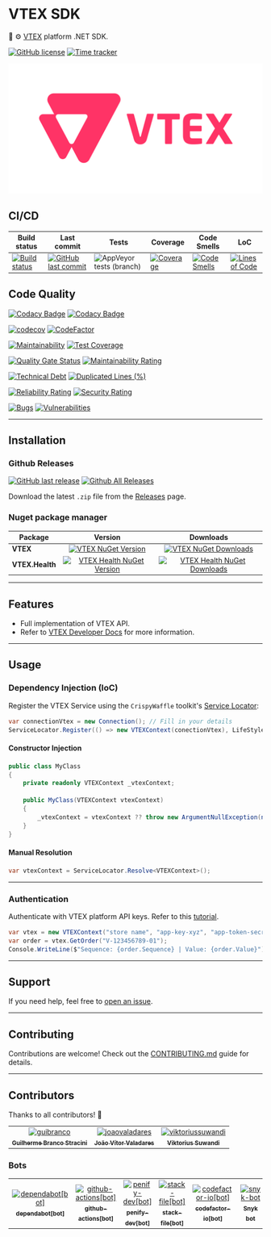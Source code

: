 # VTEX SDK

🛒 ⚙️ [VTEX](https://vtex.com) platform .NET SDK.

[![GitHub license](https://img.shields.io/github/license/guibranco/VTEX-SDK-dotnet)](https://github.com/guibranco/VTEX-SDK-dotnet)
[![Time tracker](https://wakatime.com/badge/github/guibranco/VTEX-SDK-dotnet.svg)](https://wakatime.com/badge/github/guibranco/VTEX-SDK-dotnet)

![VTEX logo](https://raw.githubusercontent.com/guibranco/VTEX-SDK-dotnet/main/logo.png)

## CI/CD

| Build status | Last commit | Tests | Coverage | Code Smells | LoC | 
|--------------|-------------|-------|----------|-------------|-----|
| [![Build status](https://ci.appveyor.com/api/projects/status/kuso66xs0ljrcxfn/branch/main?svg=true)](https://ci.appveyor.com/project/guibranco/vtex-sdk-dotnet/branch/main) | [![GitHub last commit](https://img.shields.io/github/last-commit/guibranco/VTEX-SDK-dotnet/main)](https://github.com/guibranco/VTEX-SDK-dotnet) | ![AppVeyor tests (branch)](https://img.shields.io/appveyor/tests/guibranco/vtex-sdk-dotnet/main?compact_message) | [![Coverage](https://sonarcloud.io/api/project_badges/measure?project=guibranco_VTEX-SDK-dotnet&metric=coverage)](https://sonarcloud.io/dashboard?id=guibranco_VTEX-SDK-dotnet) | [![Code Smells](https://sonarcloud.io/api/project_badges/measure?project=guibranco_VTEX-SDK-dotnet&metric=code_smells)](https://sonarcloud.io/dashboard?id=guibranco_VTEX-SDK-dotnet) | [![Lines of Code](https://sonarcloud.io/api/project_badges/measure?project=guibranco_VTEX-SDK-dotnet&metric=ncloc)](https://sonarcloud.io/dashboard?id=guibranco_VTEX-SDK-dotnet)

## Code Quality

[![Codacy Badge](https://app.codacy.com/project/badge/Grade/0db3e765696d4ce18f223aacc38aed47)](https://www.codacy.com/gh/guibranco/VTEX-SDK-dotnet/dashboard?utm_source=github.com&amp;utm_medium=referral&amp;utm_content=guibranco/VTEX-SDK-dotnet&amp;utm_campaign=Badge_Grade)
[![Codacy Badge](https://app.codacy.com/project/badge/Coverage/0db3e765696d4ce18f223aacc38aed47)](https://www.codacy.com/gh/guibranco/VTEX-SDK-dotnet/dashboard?utm_source=github.com&amp;utm_medium=referral&amp;utm_content=guibranco/VTEX-SDK-dotnet&amp;utm_campaign=Badge_Coverage)

[![codecov](https://codecov.io/gh/guibranco/VTEX-SDK-dotnet/branch/main/graph/badge.svg)](https://codecov.io/gh/guibranco/VTEX-SDK-dotnet)
[![CodeFactor](https://www.codefactor.io/repository/github/guibranco/VTEX-SDK-dotnet/badge)](https://www.codefactor.io/repository/github/guibranco/VTEX-SDK-dotnet)

[![Maintainability](https://api.codeclimate.com/v1/badges/adc8920697c01bc3e108/maintainability)](https://codeclimate.com/github/guibranco/VTEX-SDK-dotnet/maintainability)
[![Test Coverage](https://api.codeclimate.com/v1/badges/adc8920697c01bc3e108/test_coverage)](https://codeclimate.com/github/guibranco/VTEX-SDK-dotnet/test_coverage)

[![Quality Gate Status](https://sonarcloud.io/api/project_badges/measure?project=guibranco_VTEX-SDK-dotnet&metric=alert_status)](https://sonarcloud.io/dashboard?id=guibranco_VTEX-SDK-dotnet)
[![Maintainability Rating](https://sonarcloud.io/api/project_badges/measure?project=guibranco_VTEX-SDK-dotnet&metric=sqale_rating)](https://sonarcloud.io/dashboard?id=guibranco_VTEX-SDK-dotnet)

[![Technical Debt](https://sonarcloud.io/api/project_badges/measure?project=guibranco_VTEX-SDK-dotnet&metric=sqale_index)](https://sonarcloud.io/dashboard?id=guibranco_VTEX-SDK-dotnet)
[![Duplicated Lines (%)](https://sonarcloud.io/api/project_badges/measure?project=guibranco_VTEX-SDK-dotnet&metric=duplicated_lines_density)](https://sonarcloud.io/dashboard?id=guibranco_VTEX-SDK-dotnet)

[![Reliability Rating](https://sonarcloud.io/api/project_badges/measure?project=guibranco_VTEX-SDK-dotnet&metric=reliability_rating)](https://sonarcloud.io/dashboard?id=guibranco_VTEX-SDK-dotnet)
[![Security Rating](https://sonarcloud.io/api/project_badges/measure?project=guibranco_VTEX-SDK-dotnet&metric=security_rating)](https://sonarcloud.io/dashboard?id=guibranco_VTEX-SDK-dotnet)

[![Bugs](https://sonarcloud.io/api/project_badges/measure?project=guibranco_VTEX-SDK-dotnet&metric=bugs)](https://sonarcloud.io/dashboard?id=guibranco_VTEX-SDK-dotnet)
[![Vulnerabilities](https://sonarcloud.io/api/project_badges/measure?project=guibranco_VTEX-SDK-dotnet&metric=vulnerabilities)](https://sonarcloud.io/dashboard?id=guibranco_VTEX-SDK-dotnet)

---

## Installation

### Github Releases

[![GitHub last release](https://img.shields.io/github/release-date/guibranco/VTEX-SDK-dotnet.svg?style=flat)](https://github.com/guibranco/VTEX-SDK-dotnet) [![Github All Releases](https://img.shields.io/github/downloads/guibranco/VTEX-SDK-dotnet/total.svg?style=flat)](https://github.com/guibranco/VTEX-SDK-dotnet)

Download the latest `.zip` file from the [Releases](https://github.com/GuiBranco/VTEX-SDK-dotnet/releases) page.

### Nuget package manager

| Package | Version | Downloads |
|------------------|:-------:|:-------:|
| **VTEX** | [![VTEX NuGet Version](https://img.shields.io/nuget/v/VTEX.svg?style=flat)](https://www.nuget.org/packages/VTEX/) | [![VTEX NuGet Downloads](https://img.shields.io/nuget/dt/VTEX.svg?style=flat)](https://www.nuget.org/packages/VTEX/) |
| **VTEX.Health** | [![VTEX Health NuGet Version](https://img.shields.io/nuget/v/VTEX.Health.svg?style=flat)](https://www.nuget.org/packages/VTEX.Health/) | [![VTEX Health NuGet Downloads](https://img.shields.io/nuget/dt/VTEX.Health.svg?style=flat)](https://www.nuget.org/packages/VTEX.Health/) |

---

## Features

- Full implementation of VTEX API.
- Refer to [VTEX Developer Docs](https://developers.vtex.com/) for more information.

---

## Usage

### Dependency Injection (IoC)

Register the VTEX Service using the `CrispyWaffle` toolkit's [Service Locator](https://guibranco.github.io/CrispyWaffle/user-guide/serviceLocator/):

```csharp
var connectionVtex = new Connection(); // Fill in your details
ServiceLocator.Register(() => new VTEXContext(conectionVtex), LifeStyle.Singleton);
```

#### Constructor Injection

```csharp
public class MyClass
{
    private readonly VTEXContext _vtexContext;

    public MyClass(VTEXContext vtexContext)
    {
        _vtexContext = vtexContext ?? throw new ArgumentNullException(nameof(vtexContext));
    }
}
```

#### Manual Resolution

```csharp
var vtexContext = ServiceLocator.Resolve<VTEXContext>();
```
---

### Authentication

Authenticate with VTEX platform API keys. Refer to this [tutorial](https://help.vtex.com/tutorial/creating-appkeys-and-apptokens-to-authenticate-integrations--43tQeyQJgAKGEuCqQKAOI2).

```csharp
var vtex = new VTEXContext("store name", "app-key-xyz", "app-token-secret-hash");
var order = vtex.GetOrder("V-123456789-01");
Console.WriteLine($"Sequence: {order.Sequence} | Value: {order.Value}");
```

---

## Support

If you need help, feel free to [open an issue](https://github.com/guibranco/VTEX-SDK-dotnet/issues/new).

---

## Contributing

Contributions are welcome! Check out the [CONTRIBUTING.md](CONTRIBUTING.md) guide for details.

---

## Contributors

Thanks to all contributors! 💙

<!-- readme: collaborators,contributors,snyk-bot/- -start -->
<table>
	<tbody>
		<tr>
            <td align="center">
                <a href="https://github.com/guibranco">
                    <img src="https://avatars.githubusercontent.com/u/3362854?v=4" width="100;" alt="guibranco"/>
                    <br />
                    <sub><b>Guilherme Branco Stracini</b></sub>
                </a>
            </td>
            <td align="center">
                <a href="https://github.com/joaovaladares">
                    <img src="https://avatars.githubusercontent.com/u/42593399?v=4" width="100;" alt="joaovaladares"/>
                    <br />
                    <sub><b>João Vítor Valadares</b></sub>
                </a>
            </td>
            <td align="center">
                <a href="https://github.com/viktoriussuwandi">
                    <img src="https://avatars.githubusercontent.com/u/68414300?v=4" width="100;" alt="viktoriussuwandi"/>
                    <br />
                    <sub><b>Viktorius Suwandi</b></sub>
                </a>
            </td>
		</tr>
	<tbody>
</table>
<!-- readme: collaborators,contributors,snyk-bot/- -end -->

### Bots

<!-- readme: bots,snyk-bot -start -->
<table>
	<tbody>
		<tr>
            <td align="center">
                <a href="https://github.com/dependabot[bot]">
                    <img src="https://avatars.githubusercontent.com/in/29110?v=4" width="100;" alt="dependabot[bot]"/>
                    <br />
                    <sub><b>dependabot[bot]</b></sub>
                </a>
            </td>
            <td align="center">
                <a href="https://github.com/github-actions[bot]">
                    <img src="https://avatars.githubusercontent.com/in/15368?v=4" width="100;" alt="github-actions[bot]"/>
                    <br />
                    <sub><b>github-actions[bot]</b></sub>
                </a>
            </td>
            <td align="center">
                <a href="https://github.com/penify-dev[bot]">
                    <img src="https://avatars.githubusercontent.com/in/399279?v=4" width="100;" alt="penify-dev[bot]"/>
                    <br />
                    <sub><b>penify-dev[bot]</b></sub>
                </a>
            </td>
            <td align="center">
                <a href="https://github.com/stack-file[bot]">
                    <img src="https://avatars.githubusercontent.com/in/408123?v=4" width="100;" alt="stack-file[bot]"/>
                    <br />
                    <sub><b>stack-file[bot]</b></sub>
                </a>
            </td>
            <td align="center">
                <a href="https://github.com/codefactor-io[bot]">
                    <img src="https://avatars.githubusercontent.com/in/25603?v=4" width="100;" alt="codefactor-io[bot]"/>
                    <br />
                    <sub><b>codefactor-io[bot]</b></sub>
                </a>
            </td>
            <td align="center">
                <a href="https://github.com/snyk-bot">
                    <img src="https://avatars.githubusercontent.com/u/19733683?v=4" width="100;" alt="snyk-bot"/>
                    <br />
                    <sub><b>Snyk bot</b></sub>
                </a>
            </td>
		</tr>
	<tbody>
</table>
<!-- readme: bots,snyk-bot -end -->
